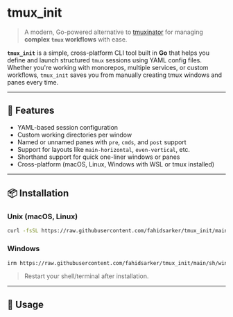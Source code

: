 # tmux_init

> A modern, Go-powered alternative to [tmuxinator](https://github.com/tmuxinator/tmuxinator) for managing **complex `tmux` workflows** with ease.

**`tmux_init`** is a simple, cross-platform CLI tool built in **Go** that helps you define and launch structured `tmux` sessions using YAML config files. Whether you're working with monorepos, multiple services, or custom workflows, `tmux_init` saves you from manually creating tmux windows and panes every time.

---

## 🚀 Features

- YAML-based session configuration
- Custom working directories per window
- Named or unnamed panes with `pre`, `cmds`, and `post` support
- Support for layouts like `main-horizontal`, `even-vertical`, etc.
- Shorthand support for quick one-liner windows or panes
- Cross-platform (macOS, Linux, Windows with WSL or tmux installed)

---

## 📦 Installation

### Unix (macOS, Linux)
```bash
curl -fsSL https://raw.githubusercontent.com/fahidsarker/tmux_init/main/sh/unix.sh | bash
```

### Windows
```bash
irm https://raw.githubusercontent.com/fahidsarker/tmux_init/main/sh/windows.ps1 | iex
```

> Restart your shell/terminal after installation.

---

## 📝 Usage

